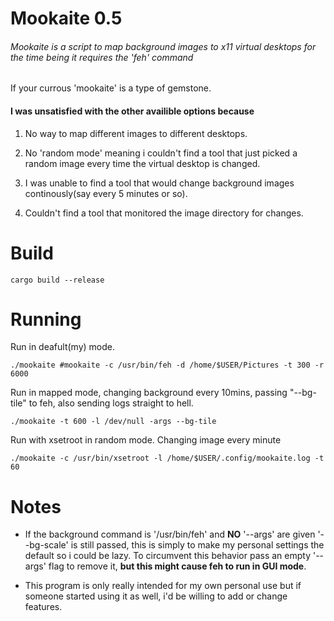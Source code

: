 # Mookaite 0.5

###### Mookaite is a script to map background images to x11 virtual desktops for the time being it requires the 'feh' command

If your currous 'mookaite' is a type of gemstone.

#### I was unsatisfied with the other availible options because
 1. No way to map different images to different desktops.

 2. No 'random mode' meaning i couldn't find a tool that just picked a random
 image every time the virtual desktop is changed.

 3. I was unable to find a tool that would change background images continously(say every 5 minutes or so).

 4. Couldn't find a tool that monitored the image directory for changes.

# Build
    cargo build --release

# Running
  Run in deafult(my) mode.

  `./mookaite #mookaite -c /usr/bin/feh -d /home/$USER/Pictures -t 300 -r 6000`

  Run in mapped mode, changing background every 10mins, passing "--bg-tile" to feh,
  also sending logs straight to hell.

  `./mookaite -t 600 -l /dev/null -args --bg-tile`

  Run with xsetroot in random mode. Changing image every minute

  `./mookaite -c /usr/bin/xsetroot -l /home/$USER/.config/mookaite.log -t 60`

# Notes

  - If the background command is '/usr/bin/feh' and **NO** '--args' are given '--bg-scale' is still passed, this is simply to
    make my personal settings the default so i could be lazy. To circumvent this behavior
    pass an empty '--args' flag to remove it, **but this might cause feh to run in GUI mode**.

  - This program is only really intended for my own personal use but if someone
    started using it as well, i'd be willing to add or change features.
